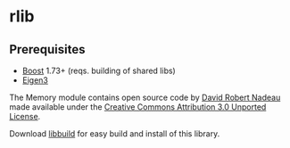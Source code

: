 # rlib

## Prerequisites
- [Boost](http://www.boost.org) 1.73+ (reqs. building of shared libs)
- [Eigen3](http://eigen.tuxfamily.org)

The Memory module contains open source code by [David Robert Nadeau](http://NadeauSoftware.com/)
made available under the [Creative Commons Attribution 3.0 Unported License](http://creativecommons.org/licenses/by/3.0/deed.en_US).

Download [libbuild](../../../libbuild) for easy build and install of this library.
